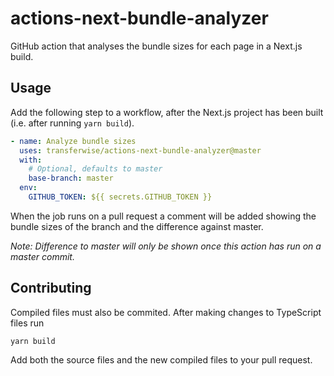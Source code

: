 # actions-next-bundle-analyzer

GitHub action that analyses the bundle sizes for each page in a Next.js build.

## Usage

Add the following step to a workflow, after the Next.js project has been built (i.e. after running `yarn build`).

```yml
- name: Analyze bundle sizes
  uses: transferwise/actions-next-bundle-analyzer@master
  with:
    # Optional, defaults to master
    base-branch: master
  env:
    GITHUB_TOKEN: ${{ secrets.GITHUB_TOKEN }}
```

When the job runs on a pull request a comment will be added showing the bundle sizes of the branch and the difference against master.

_Note: Difference to master will only be shown once this action has run on a master commit._

## Contributing

Compiled files must also be commited. After making changes to TypeScript files run

```
yarn build
```

Add both the source files and the new compiled files to your pull request.
